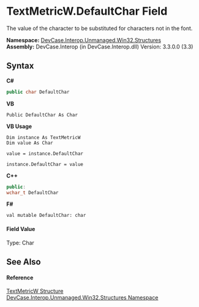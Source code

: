 # TextMetricW.DefaultChar Field
 

The value of the character to be substituted for characters not in the font.

**Namespace:**&nbsp;<a href="N_DevCase_Interop_Unmanaged_Win32_Structures">DevCase.Interop.Unmanaged.Win32.Structures</a><br />**Assembly:**&nbsp;DevCase.Interop (in DevCase.Interop.dll) Version: 3.3.0.0 (3.3)

## Syntax

**C#**<br />
``` C#
public char DefaultChar
```

**VB**<br />
``` VB
Public DefaultChar As Char
```

**VB Usage**<br />
``` VB Usage
Dim instance As TextMetricW
Dim value As Char

value = instance.DefaultChar

instance.DefaultChar = value
```

**C++**<br />
``` C++
public:
wchar_t DefaultChar
```

**F#**<br />
``` F#
val mutable DefaultChar: char
```


#### Field Value
Type: Char

## See Also


#### Reference
<a href="T_DevCase_Interop_Unmanaged_Win32_Structures_TextMetricW">TextMetricW Structure</a><br /><a href="N_DevCase_Interop_Unmanaged_Win32_Structures">DevCase.Interop.Unmanaged.Win32.Structures Namespace</a><br />